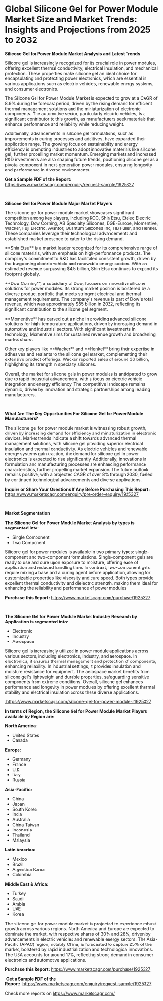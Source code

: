 <p><h1>Global Silicone Gel for Power Module Market Size and Market Trends: Insights and Projections from 2025 to 2032</h1></p><p><strong>Silicone Gel for Power Module Market Analysis and Latest Trends</strong></p>
<p><p>Silicone gel is increasingly recognized for its crucial role in power modules, offering excellent thermal conductivity, electrical insulation, and mechanical protection. These properties make silicone gel an ideal choice for encapsulating and protecting power electronics, which are essential in various applications such as electric vehicles, renewable energy systems, and consumer electronics. </p><p>The Silicone Gel for Power Module Market is expected to grow at a CAGR of 8.9% during the forecast period, driven by the rising demand for efficient thermal management solutions and the miniaturization of electronic components. The automotive sector, particularly electric vehicles, is a significant contributor to this growth, as manufacturers seek materials that enhance performance and reliability while reducing weight. </p><p>Additionally, advancements in silicone gel formulations, such as improvements in curing processes and additives, have expanded their application range. The growing focus on sustainability and energy efficiency is prompting industries to adopt innovative materials like silicone gel, further propelling market momentum. Emerging markets and increased R&D investments are also shaping future trends, positioning silicone gel as a pivotal component in next-generation power modules, ensuring longevity and performance in diverse environments.</p></p>
<p><strong>Get a Sample PDF of the Report:&nbsp;</strong> <a href="https://www.marketscagr.com/enquiry/request-sample/1925327?utm_campaign=2754&utm_medium=2&utm_source=Github&utm_content=ia&utm_term=28032025&utm_id=silicone-gel-for-power-module">https://www.marketscagr.com/enquiry/request-sample/1925327</a></p>
<p>&nbsp;</p>
<p><strong>Silicone Gel for Power Module Major Market Players</strong></p>
<p><p>The silicone gel for power module market showcases significant competition among key players, including KCC, Shin Etsu, Etelec Electric Technology, Dow Corning, AB Specialty Silicones, DGE-Europe, Momentive, Wacker, Fuji Electric, Avantor, Quantum Silicones Inc, HB Fuller, and Henkel. These companies leverage their technological advancements and established market presence to cater to the rising demand.</p><p>**Shin Etsu** is a market leader recognized for its comprehensive range of silicone materials, with an emphasis on high-performance products. The company's commitment to R&D has facilitated consistent growth, driven by the burgeoning electric vehicle and renewable energy sectors. With an estimated revenue surpassing $4.5 billion, Shin Etsu continues to expand its footprint globally.</p><p>**Dow Corning**, a subsidiary of Dow, focuses on innovative silicone solutions for power modules. Its strong market position is bolstered by a diverse product portfolio that meets stringent electrical and thermal management requirements. The company's revenue is part of Dow's total revenue, which was approximately $55 billion in 2022, reflecting its significant contribution to the silicone gel segment.</p><p>**Momentive** has carved out a niche in providing advanced silicone solutions for high-temperature applications, driven by increasing demand in automotive and industrial sectors. With significant investments in technology, Momentive aims for sustained revenue growth and broadening market share.</p><p>Other key players like **Wacker** and **Henkel** bring their expertise in adhesives and sealants to the silicone gel market, complementing their extensive product offerings. Wacker reported sales of around $6 billion, highlighting its strength in specialty silicones.</p><p>Overall, the market for silicone gels in power modules is anticipated to grow due to rapid industrial advancement, with a focus on electric vehicle integration and energy efficiency. The competitive landscape remains dynamic, driven by innovation and strategic partnerships among leading manufacturers.</p></p>
<p>&nbsp;</p>
<p><strong>What Are The Key Opportunities For Silicone Gel for Power Module Manufacturers?</strong></p>
<p><p>The silicone gel for power module market is witnessing robust growth, driven by increasing demand for efficiency and miniaturization in electronic devices. Market trends indicate a shift towards advanced thermal management solutions, with silicone gel providing superior electrical insulation and thermal conductivity. As electric vehicles and renewable energy systems gain traction, the demand for silicone gel in power electronics is expected to rise significantly. Additionally, innovations in formulation and manufacturing processes are enhancing performance characteristics, further propelling market expansion. The future outlook remains positive, with a projected CAGR of over 8% through 2030, fueled by continued technological advancements and diverse applications.</p></p>
<p><strong>Inquire or Share Your Questions If Any Before Purchasing This Report:</strong> <a href="https://www.marketscagr.com/enquiry/pre-order-enquiry/1925327?utm_campaign=2754&utm_medium=2&utm_source=Github&utm_content=ia&utm_term=28032025&utm_id=silicone-gel-for-power-module">https://www.marketscagr.com/enquiry/pre-order-enquiry/1925327</a></p>
<p>&nbsp;</p>
<p><strong>Market Segmentation</strong></p>
<p><strong>The Silicone Gel for Power Module Market Analysis by types is segmented into:</strong></p>
<p><ul><li>Single Component</li><li>Two Component</li></ul></p>
<p><p>Silicone gel for power modules is available in two primary types: single-component and two-component formulations. Single-component gels are ready to use and cure upon exposure to moisture, offering ease of application and reduced handling time. In contrast, two-component gels require mixing a base and a curing agent before application, allowing for customizable properties like viscosity and cure speed. Both types provide excellent thermal conductivity and dielectric strength, making them ideal for enhancing the reliability and performance of power modules.</p></p>
<p><strong>Purchase this Report:&nbsp;</strong><a href="https://www.marketscagr.com/purchase/1925327?utm_campaign=2754&utm_medium=2&utm_source=Github&utm_content=ia&utm_term=28032025&utm_id=silicone-gel-for-power-module">https://www.marketscagr.com/purchase/1925327</a></p>
<p>&nbsp;</p>
<p><strong>The Silicone Gel for Power Module Market Industry Research by Application is segmented into:</strong></p>
<p><ul><li>Electronic</li><li>Industry</li><li>Aerospace</li></ul></p>
<p><p>Silicone gel is increasingly utilized in power module applications across various sectors, including electronics, industry, and aerospace. In electronics, it ensures thermal management and protection of components, enhancing reliability. In industrial settings, it provides insulation and moisture resistance for equipment. The aerospace market benefits from silicone gel's lightweight and durable properties, safeguarding sensitive components from extreme conditions. Overall, silicone gel enhances performance and longevity in power modules by offering excellent thermal stability and electrical insulation across these diverse applications.</p></p>
<p><a href="https://www.marketscagr.com/silicone-gel-for-power-module-r1925327?utm_campaign=2754&utm_medium=2&utm_source=Github&utm_content=ia&utm_term=28032025&utm_id=silicone-gel-for-power-module">&nbsp;https://www.marketscagr.com/silicone-gel-for-power-module-r1925327</a></p>
<p><strong>In terms of Region, the Silicone Gel for Power Module Market Players available by Region are:</strong></p>
<p>
    <p> <strong> North America: </strong>
        <ul>
            <li>United States</li>
            <li>Canada</li>
        </ul>
        </p> 
    <p> <strong> Europe: </strong>
        <ul>
            <li>Germany</li>
            <li>France</li>
            <li>U.K.</li>
            <li>Italy</li>
            <li>Russia</li>
        </ul>
        </p> 
    <p> <strong> Asia-Pacific: </strong>
        <ul>
            <li>China</li>
            <li>Japan</li>
            <li>South Korea</li>
            <li>India</li>
            <li>Australia</li>
            <li>China Taiwan</li>
            <li>Indonesia</li>
            <li>Thailand</li>
            <li>Malaysia</li>
        </ul>
        </p> 
    <p> <strong> Latin America: </strong>
        <ul>
            <li>Mexico</li>
            <li>Brazil</li>
            <li>Argentina Korea</li>
            <li>Colombia</li>
        </ul>
        </p> 
    <p> <strong> Middle East & Africa: </strong>
        <ul>
            <li>Turkey</li>
            <li>Saudi</li>
            <li>Arabia</li>
            <li>UAE</li>
            <li>Korea</li>
        </ul>
    </p>
    </p>
<p><p>The silicone gel for power module market is projected to experience robust growth across various regions. North America and Europe are expected to dominate the market, with respective shares of 30% and 28%, driven by advancements in electric vehicles and renewable energy sectors. The Asia-Pacific (APAC) region, notably China, is forecasted to capture 25% of the market, bolstered by rapid industrialization and technological innovations. The USA accounts for around 17%, reflecting strong demand in consumer electronics and automotive applications.</p></p>
<p><strong>Purchase this Report: </strong><a href="https://www.marketscagr.com/purchase/1925327?utm_campaign=2754&utm_medium=2&utm_source=Github&utm_content=ia&utm_term=28032025&utm_id=silicone-gel-for-power-module">https://www.marketscagr.com/purchase/1925327</a></p>
<p>&nbsp;<strong>Get a Sample PDF of the Report:&nbsp;&nbsp;</strong><a href="https://www.marketscagr.com/enquiry/request-sample/1925327?utm_campaign=2754&utm_medium=2&utm_source=Github&utm_content=ia&utm_term=28032025&utm_id=silicone-gel-for-power-module">https://www.marketscagr.com/enquiry/request-sample/1925327</a></p>
<p><strong></strong></p>
<p>Check more reports on <a href="https://www.marketscagr.com/?utm_campaign=2754&utm_medium=2&utm_source=Github&utm_content=ia&utm_term=28032025&utm_id=silicone-gel-for-power-module">https://www.marketscagr.com/</a></p>